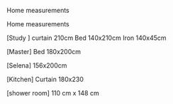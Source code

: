 Home measurements

Home measurements

[Study ]
curtain 210cm
Bed 140x210cm
Iron 140x45cm

[Master]
Bed 180x200cm

[Selena]
156x200cm

[Kitchen]
Curtain 180x230

[shower room]
110 cm x 148 cm

